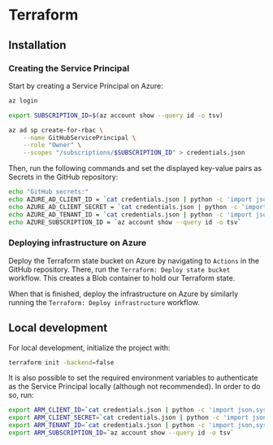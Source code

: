 # Terraform

## Installation

### Creating the Service Principal

Start by creating a Service Principal on Azure:

```sh
az login

export SUBSCRIPTION_ID=$(az account show --query id -o tsv)

az ad sp create-for-rbac \
    --name GitHubServicePrincipal \
    --role "Owner" \
    --scopes "/subscriptions/$SUBSCRIPTION_ID" > credentials.json
```

Then, run the following commands and set the displayed key-value pairs as Secrets in the GitHub repository:

```sh
echo "GitHub secrets:"
echo AZURE_AD_CLIENT_ID = `cat credentials.json | python -c 'import json,sys;obj=json.load(sys.stdin);print(obj["appId"])'`
echo AZURE_AD_CLIENT_SECRET = `cat credentials.json | python -c 'import json,sys;obj=json.load(sys.stdin);print(obj["password"])'`
echo AZURE_AD_TENANT_ID = `cat credentials.json | python -c 'import json,sys;obj=json.load(sys.stdin);print(obj["tenant"])'`
echo AZURE_SUBSCRIPTION_ID = `az account show --query id -o tsv`
```

### Deploying infrastructure on Azure

Deploy the Terraform state bucket on Azure by navigating to `Actions` in the GitHub repository. There, run the `Terraform: Deploy state bucket` workflow. This creates a Blob container to hold our Terraform state.

When that is finished, deploy the infrastructure on Azure by similarly running the `Terraform: Deploy infrastructure` workflow.

## Local development

For local development, initialize the project with:

```sh
terraform init -backend=false
```

It is also possible to set the required environment variables to authenticate as the Service Principal locally (although not recommended). In order to do so, run:

```sh
export ARM_CLIENT_ID=`cat credentials.json | python -c 'import json,sys;obj=json.load(sys.stdin);print(obj["appId"])'`
export ARM_CLIENT_SECRET=`cat credentials.json | python -c 'import json,sys;obj=json.load(sys.stdin);print(obj["password"])'`
export ARM_TENANT_ID=`cat credentials.json | python -c 'import json,sys;obj=json.load(sys.stdin);print(obj["tenant"])'`
export ARM_SUBSCRIPTION_ID=`az account show --query id -o tsv`
```
